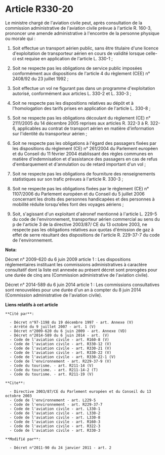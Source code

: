 # Article R330-20

Le ministre chargé de l'aviation civile peut, après consultation de la commission administrative de l'aviation civile prévue
à l'article R. 160-3, prononcer une amende administrative à l'encontre de la personne physique ou morale qui : 

1. Soit effectue un transport aérien public, sans être titulaire d'une licence d'exploitation de transporteur aérien en cours
de validité lorsque celle-ci est requise en application de l'article L. 330-1 ; 

2. Soit ne respecte pas les obligations de service public imposées conformément aux dispositions de l'article 4 du règlement
(CEE) n° 2408/92 du 23 juillet 1992 ;

3. Soit effectue un vol ne figurant pas dans un programme d'exploitation autorisé, conformément aux articles L. 330-2 et L.
330-3 ; 

4. Soit ne respecte pas les dispositions relatives au dépôt et à l'homologation des tarifs prises en application de l'article
L. 330-8 ; 

5. Soit ne respecte pas les obligations découlant du règlement (CE) n° 2111/2005 du 14 décembre 2005 reprises aux articles R.
322-3 à R. 322-6, applicables au contrat de transport aérien en matière d'information sur l'identité du transporteur
aérien ; 

6. Soit ne respecte pas les obligations à l'égard des passagers fixées par les dispositions du règlement (CE) n° 261/2004 du
Parlement européen et du Conseil du 11 février 2004 établissant des règles communes en matière d'indemnisation et
d'assistance des passagers en cas de refus d'embarquement et d'annulation ou de retard important d'un vol ; 

7. Soit ne respecte pas les obligations de fourniture des renseignements statistiques sur son trafic prévues à l'article R.
330-3 ; 

8. Soit ne respecte pas les obligations fixées par le règlement (CE) n° 1107/2006 du Parlement européen et du Conseil du 5
juillet 2006 concernant les droits des personnes handicapées et des personnes à mobilité réduite lorsqu'elles font des
voyages aériens ; 

9. Soit, s'agissant d'un exploitant d'aéronef mentionné à l'article L. 229-5 du code de l'environnement, transporteur aérien
commercial au sens du p de l'article 3 de la directive 2003/87/ CE du 13 octobre 2003, ne respecte pas les obligations
relatives aux quotas d'émission de gaz à effet de serre résultant des dispositions de l'article R. 229-37-7 du code de
l'environnement.

**Nota:**

Décret n° 2009-620 du 6 juin 2009 article 1 : Les dispositions réglementaires instituant les commissions administratives à
caractère consultatif dont la liste est annexée au présent décret sont prorogées pour une durée de cinq ans (Commission
administrative de l'aviation civile).

Décret n° 2014-589 du 6 juin 2014 article 1 : Les commissions consultatives sont renouvelées pour une durée d'un an à compter
du 8 juin 2014 (Commission administrative de l'aviation civile).

**Liens relatifs à cet article**

	**Cité par**:

	  - Décret n°97-1198 du 19 décembre 1997 - art. Annexe (V)
	  - Arrêté du 9 juillet 2007 - art. 1 (V)
	  - Décret n°2009-620 du 6 juin 2009 - art. Annexe (VD)
	  - Décret n°2014-589 du 6 juin 2014 - art. (V)
	  - Code de l'aviation civile - art. R160-8 (V)
	  - Code de l'aviation civile - art. R330-12 (V)
	  - Code de l'aviation civile - art. R330-21 (V)
	  - Code de l'aviation civile - art. R330-22 (V)
	  - Code de l'aviation civile - art. R330-22-1 (V)
	  - Code de l'environnement - art. R229-37-9 (V)
	  - Code du tourisme. - art. R211-14 (V)
	  - Code du tourisme. - art. R211-14-2 (T)
	  - Code du tourisme. - art. R211-19 (V)

	**Cite**:

	  - Directive 2003/87/CE du Parlement européen et du Conseil du 13 octobre 2003
	  - Code de l'environnement - art. L229-5
	  - Code de l'environnement - art. R229-37-7
	  - Code de l'aviation civile - art. L330-1
	  - Code de l'aviation civile - art. L330-2
	  - Code de l'aviation civile - art. L330-8
	  - Code de l'aviation civile - art. R160-3
	  - Code de l'aviation civile - art. R322-3
	  - Code de l'aviation civile - art. R330-3

	**Modifié par**:

	  - Décret n°2011-90 du 24 janvier 2011 - art. 2
